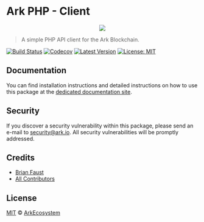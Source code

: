 # Ark PHP - Client

<p align="center">
    <img src="https://github.com/ArkEcosystem/php-client/blob/master/banner.png" />
</p>

> A simple PHP API client for the Ark Blockchain.

[![Build Status](https://badgen.now.sh/travis/ArkEcosystem/php-client)](https://travis-ci.org/ArkEcosystem/php-client)
[![Codecov](https://badgen.now.sh/codecov/c/github/arkecosystem/php-client)](https://codecov.io/gh/arkecosystem/php-client)
[![Latest Version](https://badgen.now.sh/github/release/ArkEcosystem/php-client)](https://github.com/ArkEcosystem/php-client/releases)
[![License: MIT](https://badgen.now.sh/badge/license/MIT/green)](https://opensource.org/licenses/MIT)

## Documentation

You can find installation instructions and detailed instructions on how to use this package at the [dedicated documentation site](https://docs.ark.io/developers/sdk/clients/php.html).

## Security

If you discover a security vulnerability within this package, please send an e-mail to security@ark.io. All security vulnerabilities will be promptly addressed.

## Credits

- [Brian Faust](https://github.com/faustbrian)
- [All Contributors](../../../../contributors)

## License

[MIT](LICENSE) © [ArkEcosystem](https://ark.io)
